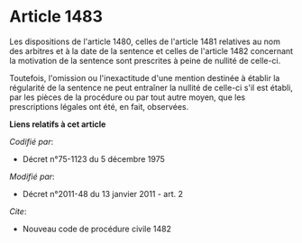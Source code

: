 # Article 1483

Les dispositions de l'article 1480, celles de l'article 1481 relatives au nom des arbitres et à la date de la sentence et
celles de l'article 1482 concernant la motivation de la sentence sont prescrites à peine de nullité de celle-ci. 

Toutefois, l'omission ou l'inexactitude d'une mention destinée à établir la régularité de la sentence ne peut entraîner la
nullité de celle-ci s'il est établi, par les pièces de la procédure ou par tout autre moyen, que les prescriptions légales
ont été, en fait, observées.

**Liens relatifs à cet article**

_Codifié par_:

  - Décret n°75-1123 du 5 décembre 1975

_Modifié par_:

  - Décret n°2011-48 du 13 janvier 2011 - art. 2

_Cite_:

  - Nouveau code de procédure civile 1482
